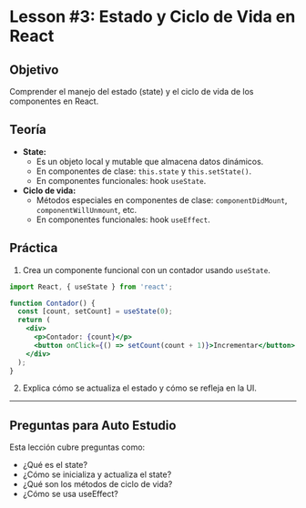 # Lesson #3: Estado y Ciclo de Vida en React

## Objetivo
Comprender el manejo del estado (state) y el ciclo de vida de los componentes en React.

## Teoría
- **State:**
  - Es un objeto local y mutable que almacena datos dinámicos.
  - En componentes de clase: `this.state` y `this.setState()`.
  - En componentes funcionales: hook `useState`.
- **Ciclo de vida:**
  - Métodos especiales en componentes de clase: `componentDidMount`, `componentWillUnmount`, etc.
  - En componentes funcionales: hook `useEffect`.

## Práctica
1. Crea un componente funcional con un contador usando `useState`.

```jsx
import React, { useState } from 'react';

function Contador() {
  const [count, setCount] = useState(0);
  return (
    <div>
      <p>Contador: {count}</p>
      <button onClick={() => setCount(count + 1)}>Incrementar</button>
    </div>
  );
}
```

2. Explica cómo se actualiza el estado y cómo se refleja en la UI.

---

## Preguntas para Auto Estudio
Esta lección cubre preguntas como:
- ¿Qué es el state?
- ¿Cómo se inicializa y actualiza el state?
- ¿Qué son los métodos de ciclo de vida?
- ¿Cómo se usa useEffect?
